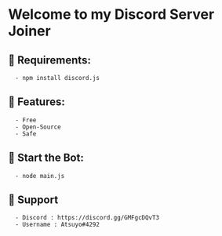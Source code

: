 # Welcome to my Discord Server Joiner
  
## 📖 Requirements:
```
  - npm install discord.js
```

## 🧸 Features:
```
  - Free
  - Open-Source
  - Safe
```


## 🚀 Start the Bot:
```
  - node main.js
```

## 📌 Support
```
  - Discord : https://discord.gg/GMFgcDQvT3
  - Username : Atsuyo#4292
```



